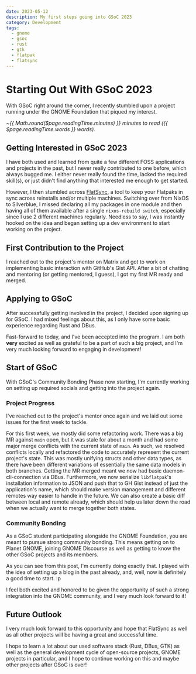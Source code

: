 ```yaml
---
date: 2023-05-12
description: My first steps going into GSoC 2023
category: Development
tags: 
  - gnome
  - gsoc
  - rust
  - gtk
  - flatpak
  - flatsync
---
```


# Starting Out With GSoC 2023

With GSoC right around the corner, I recently stumbled upon a project running under the GNOME Foundation that piqued my interest.

*~{{ Math.round($page.readingTime.minutes) }} minutes to read ({{ $page.readingTime.words }} words).*

## Getting Interested in GSoC 2023

I have both used and learned from quite a few different FOSS applications and projects in the past, but I never really contributed to one before, which always bugged me. I either never really found the time, lacked the required skill(s), or just didn't find anything that interested me enough to get started. 

However, I then stumbled across [FlatSync](https://gitlab.gnome.org/Cogitri/flatsync), a tool to keep your Flatpaks in sync across reinstalls and/or multiple machines. Switching over from NixOS to Silverblue, I missed declaring all my packages in one module and then having all of them available after a single `nixos-rebuild switch`, especially since I use 2 different machines regularly. Needless to say, I was instantly hooked on the idea and began setting up a dev environment to start working on the project.

## First Contribution to the Project

I reached out to the project's mentor on Matrix and got to work on implementing basic interaction with GitHub's Gist API. After a bit of chatting and mentoring (or getting mentored, I guess), I got my first MR ready and merged.

## Applying to GSoC

After successfully getting involved in the project, I decided upon signing up for GSoC. I had mixed feelings about this, as I only have some basic experience regarding Rust and DBus. 

Fast-forward to today, and I've been accepted into the program. I am both **very** excited as well as grateful to be a part of such a big project, and I'm very much looking forward to engaging in development!

## Start of GSoC

With GSoC's Community Bonding Phase now starting, I'm currently working on setting up required socials and getting into the project again.

### Project Progress

I've reached out to the project's mentor once again and we laid out some issues for the first week to tackle.

For this first week, we mostly did some refactoring work. There was a big MR against `main` open, but it was stale for about a month and had some major merge conflicts with the current state of `main`. As such, we resolved conflicts locally and refactored the code to accurately represent the current project's state. This was mostly unifying structs and other data types, as there have been different variations of essentially the same data models in both branches. Getting the MR merged meant we now had basic daemon-cli-connection via DBus. Furthermore, we now serialize `libflatpak`'s installation information to JSON and push that to GH Gist instead of just the application's name, which should make version management and different remotes way easier to handle in the future. We can also create a basic diff between local and remote already, which should help us later down the road when we actually want to merge together both states.

### Community Bonding

As a GSoC student participating alongside the GNOME Foundation, you are meant to pursue strong community bonding. This means getting on to Planet GNOME, joining GNOME Discourse as well as getting to know the other GSoC projects and its members.

As you can see from this post, I'm currently doing exactly that. I played with the idea of setting up a blog in the past already, and, well, now is definitely a good time to start. :p

I feel both excited and honored to be given the opportunity of such a strong integration into the GNOME community, and I very much look forward to it!

## Future Outlook

I very much look forward to this opportunity and hope that FlatSync as well as all other projects will be having a great and successful time.

I hope to learn a lot about our used software stack (Rust, DBus, GTK) as well as the general development cycle of open-source projects, GNOME projects in particular, and I hope to continue working on this and maybe other projects after GSoC is over!
